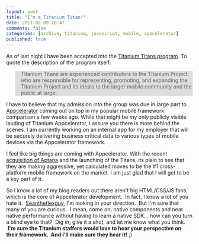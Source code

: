 ```yaml
---
layout: post
title: "I'm a Titanium Titan!"
date: 2011-02-09 10:47
comments: false
categories: [archive, titanium, javascript, mobile, appcelerator]
published: true
---
```


As of last night I have been accepted into the <a href="http://developer.appcelerator.com/blog/2011/01/titanium-titan-program.html" target="_blank">Titanium Titans program</a>.  To quote the description of the program itself:
<blockquote style="background-color: #dddddd;">Titanium Titans are experienced contributors to the Titanium Project who are responsible for representing, promoting, and expanding the Titanium Project and its ideals to the larger mobile community and the public at large.</blockquote>
I have to believe that my admission into the group was due in large part to <a href="http://www.appcelerator.com/" target="_blank">Appcelerator</a> coming out on top in my popular mobile framework comparison a few weeks ago.  While that might be my only publicly visible lauding of Titanium Appcelerator, I assure you there is more behind the scenes. I am currently working on an internal app for my employer that will be securely delivering business critical data to various types of mobile devices via the Appcelerator framework.

I feel like big things are coming with Appcelerator.  With the recent <a href="http://www.aptana.com/" target="_blank">acquisition of Aptana</a> and the launching of the Titans, its plain to see that they are making aggressive, yet calculated moves to be the #1 cross-platform mobile framework on the market.  I am just glad that I will get to be a key part of it.

So I know a lot of my blog readers out there aren't big HTML/CSS/JS fans, which is the core of Appcelerator development.  In fact, I know a lot of you hate it.  <a href="http://www.seantheflexguy.com/" target="_blank">Seantheflexguy</a>, I'm looking in your direction.  But I'm sure that many of you are curious.  I mean, come on, native components and near native performance without having to learn a native SDK... how can you turn a blind eye to that?  Dig in, give it a shot, and let me know what you think.  <strong>I'm sure the Titanium staffers would love to hear your perspective on their framework.  And I'll make sure they hear it!</strong> ;)